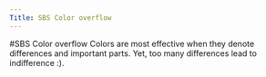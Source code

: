 ```yaml
---
Title: SBS Color overflow
---
```

#SBS Color overflow
Colors are most effective when they denote differences and important parts. Yet, too many differences lead to indifference :).
